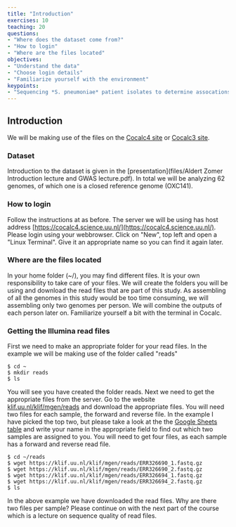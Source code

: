 ```yaml
---
title: "Introduction"
exercises: 10
teaching: 20
questions:
- "Where does the dataset come from?"
- "How to login"
- "Where are the files located"
objectives:
- "Understand the data"
- "Choose login details"
- "Familiarize yourself with the environment"
keypoints:
- "Sequencing *S. pneumoniae* patient isolates to determine assocations of bacterial genes with disease severity"
---
```


## Introduction

We will be making use of the files on the [Cocalc4 site](https://cocalc4.science.uu.nl/) or [Cocalc3 site](https://cocalc3.science.uu.nl/). 

### Dataset

Introduction to the dataset is given in the [presentation](files/Aldert Zomer Introduction lecture and GWAS lecture.pdf). In total we will be analyzing 62 genomes, of which one is a closed reference genome (OXC141).

### How to login

Follow the instructions at as before. 
The server we will be using has host address [https://cocalc4.science.uu.nl/](https://cocalc4.science.uu.nl/). Please login using your webbrowser. Click on "New", top left and open a "Linux Terminal". Give it an appropriate name so you can find it again later. 

### Where are the files located

In your home folder (~/), you may find different files. It is your own responsibility to take care of your files. We will create the folders you will be using and download the read files that are part of this study. As assembling of all the genomes in this study would be too time consuming, we will assembling only two genomes per person. We will combine the outputs of each person later on. Familiarize yourself a bit with the terminal in Cocalc.
  
### Getting the Illumina read files

First we need to make an appropriate folder for your read files. In the example we will be making use of the folder called "reads"

~~~
$ cd ~
$ mkdir reads
$ ls
~~~

You will see you have created the folder reads. Next we need to get the appropriate files from the server. Go to the website [klif.uu.nl/klif/mgen/reads](https://klif.uu.nl/klif/mgen/reads/) and download the appropriate files. You will need two files for each sample, the forward and reverse file. In the example I have picked the top two, but please take a look at the  the [Google Sheets table](https://docs.google.com/spreadsheets/d/1b8BPKcSUuW2YzgHdMaJN3MEbdgroRJa1dWnf5gkHr9M/edit#gid=0) and write your name in the appropriate field to find out which two samples are assigned to you. You will need to get four files, as each sample has a forward and reverse read file.

~~~
$ cd ~/reads
$ wget https://klif.uu.nl/klif/mgen/reads/ERR326690_1.fastq.gz
$ wget https://klif.uu.nl/klif/mgen/reads/ERR326690_2.fastq.gz
$ wget https://klif.uu.nl/klif/mgen/reads/ERR326694_1.fastq.gz
$ wget https://klif.uu.nl/klif/mgen/reads/ERR326694_2.fastq.gz
$ ls
~~~

In the above example we have downloaded the read files. Why are there two files per sample? Please continue on with the next part of the course which is a lecture on sequence quality of read files. 
